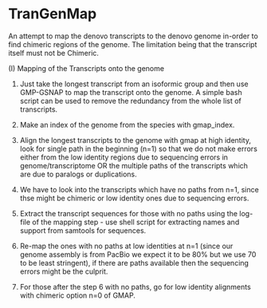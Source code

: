# TranGenMap

An attempt to map the denovo transcripts to the denovo genome in-order to find chimeric regions of the genome. The limitation being that the transcript itself must not be Chimeric.



(I) Mapping of the Transcripts onto the genome

1) Just take the longest transcript from an isoformic group and then use GMP-GSNAP to map the transcript onto the genome. A simple bash script can be used to remove the redundancy from the whole list of transcripts.

2) Make an index of the genome from the species with gmap_index.

3) Align the longest transcripts to the genome with gmap at high identity, look for single path in the beginning (n=1) so that we do not make errors either from the low identity regions due to sequencing errors in genome/transcriptome OR the multiple paths of the transcripts which are due to paralogs or duplications.

4) We have to look into the transcripts which have no paths from n=1, since thse might be chimeric or low identity ones due to sequencing errors.

5) Extract the transcript sequences for those with no paths using the log-file of the mapping step - use shell script for extracting names and support from samtools for sequences.

6) Re-map the ones with no paths at low identities at n=1 (since our genome assembly is from PacBio we expect it to be 80% but we use 70 to be least stringent), if there are paths available then the sequencing errors might be the culprit.

7) For those after the step 6 with no paths, go for low identity alignments with chimeric option n=0 of GMAP.

